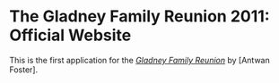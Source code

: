 # The Gladney Family Reunion 2011: Official Website

This is the first application for the
[*Gladney Family Reunion*](http://gladneyfamilyreunion.org/) 
by [Antwan Foster].